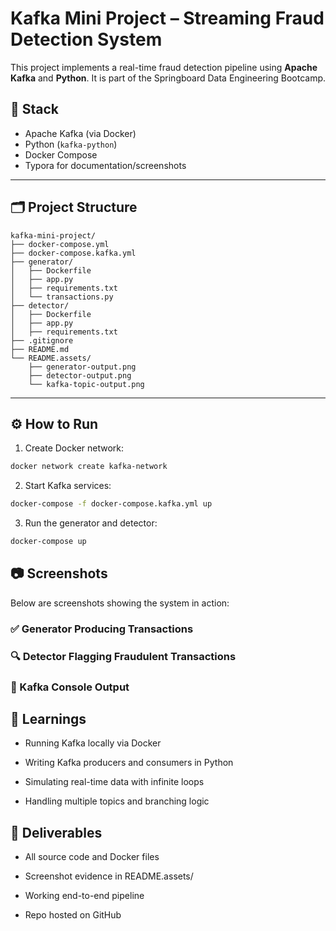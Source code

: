 # Kafka Mini Project – Streaming Fraud Detection System

This project implements a real-time fraud detection pipeline using **Apache Kafka** and **Python**. It is part of the Springboard Data Engineering Bootcamp.

## 🧰 Stack

- Apache Kafka (via Docker)
- Python (`kafka-python`)
- Docker Compose
- Typora for documentation/screenshots

---

## 🗂️ Project Structure

```
kafka-mini-project/
├── docker-compose.yml
├── docker-compose.kafka.yml
├── generator/
│   ├── Dockerfile
│   ├── app.py
│   ├── requirements.txt
│   └── transactions.py
├── detector/
│   ├── Dockerfile
│   ├── app.py
│   ├── requirements.txt
├── .gitignore
├── README.md
└── README.assets/
    ├── generator-output.png
    ├── detector-output.png
    └── kafka-topic-output.png
```

---

## ⚙️ How to Run

1) Create Docker network:

```bash
docker network create kafka-network
```

2) Start Kafka services:

```bash
docker-compose -f docker-compose.kafka.yml up
```

3. Run the generator and detector:

```bash
docker-compose up
```

## 📷 Screenshots

Below are screenshots showing the system in action:

### ✅ Generator Producing Transactions

### 🔍 Detector Flagging Fraudulent Transactions

### 🧪 Kafka Console Output

## 🧠 Learnings

- Running Kafka locally via Docker
- Writing Kafka producers and consumers in Python

- Simulating real-time data with infinite loops

- Handling multiple topics and branching logic


## 🧳 Deliverables

-  All source code and Docker files
-  Screenshot evidence in README.assets/

-  Working end-to-end pipeline

-  Repo hosted on GitHub
